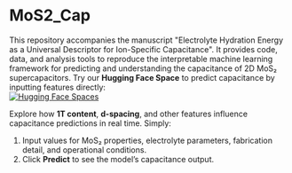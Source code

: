 # MoS2_Cap
This repository accompanies the manuscript "Electrolyte Hydration Energy as a Universal Descriptor for Ion-Specific Capacitance". It provides code, data, and analysis tools to reproduce the interpretable machine learning framework for predicting and understanding the capacitance of 2D MoS₂ supercapacitors.
Try our **Hugging Face Space** to predict capacitance by inputting features directly:  
[![Hugging Face Spaces](https://img.shields.io/badge/🤗%20Hugging%20Face-Spaces-blue)](https://huggingface.co/spaces/IPMCMLAB/MoS2_Cap)  

Explore how **1T content**, **d-spacing**, and other features influence capacitance predictions in real time. Simply:  
1. Input values for MoS₂ properties, electrolyte parameters, fabrication detail, and operational conditions.  
2. Click **Predict** to see the model’s capacitance output.  
